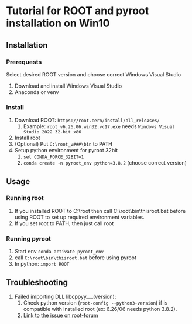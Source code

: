 # Tutorial for ROOT and pyroot installation on Win10

## Installation

### Prerequests

Select desired ROOT version and choose correct Windows Visual Studio

1. Download and install Windows Visual Studio
2. Anaconda or venv

### Install

1. Download ROOT: `https://root.cern/install/all_releases/`
    1. Example: `root_v6.26.06.win32.vc17.exe` needs `Windows Visual Studio 2022 32-bit x86`
2. Install root
3. (Optional) Put `C:\root_v###\bin` to PATH
4. Setup python environment for pyroot 32bit
    1. `set CONDA_FORCE_32BIT=1`
    2. `conda create -n pyroot_env python=3.8.2` (choose correct version)

## Usage

### Running root

1. If you installed ROOT to C:\root then call C:\root\bin\thisroot.bat before using ROOT to set up required environment variables.
2. If you set root to PATH, then just call root

### Running pyroot

1. Start env `conda activate pyroot_env`
2. call `C:\root\bin\thisroot.bat` before using pyroot
3. In python: `import ROOT`

## Troubleshooting

1. Failed importing DLL libcppyy___(version): 
    1. Check python version (`root-config --python3-version`) if is compatible with installed root (ex: 6.26/06 needs python 3.8.2). 
    2. [Link to the issue on root-forum](https://root-forum.cern.ch/t/some-problem-about-pyroot/44971)
